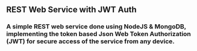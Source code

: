 ## REST Web Service with JWT Auth

### A simple REST web service done using NodeJS & MongoDB, implementing the token based Json Web Token Authorization (JWT) for secure access of the service from any device.